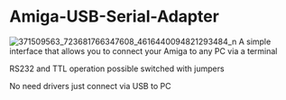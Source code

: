 # Amiga-USB-Serial-Adapter
![371509563_723681766347608_4616440094821293484_n](https://github.com/kulamario/Amiga-USB-Serial-Adapter/assets/62314932/32960fdf-3ba7-4848-aedf-fa003320683d)
A simple interface that allows you to connect your Amiga to any PC via a terminal

RS232 and TTL operation possible switched with jumpers

No need drivers just connect via USB to PC
